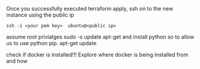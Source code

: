 Once you successfully executed terraform apply, ssh on to the new instance using the public ip

    ssh -i <your pem key>  ubuntu@<public ip>

assume root privialges
    sudo -s
update apt-get and install python so to allow us to use python pip. 
    apt-get update




check if docker is installed!!! Explore where docker is being installed from and how
